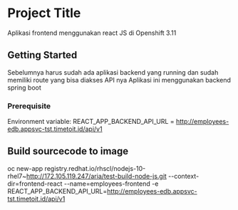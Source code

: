 # Project Title

Aplikasi frontend menggunakan react JS di Openshift 3.11

## Getting Started

Sebelumnya harus sudah ada aplikasi backend yang running dan sudah memiliki route yang bisa diakses API nya
Aplikasi ini menggunakan backend spring boot

### Prerequisite

Environment variable:
REACT_APP_BACKEND_API_URL = http://employees-edb.appsvc-tst.timetoit.id/api/v1

## Build sourcecode to image

oc new-app registry.redhat.io/rhscl/nodejs-10-rhel7~http://172.105.119.247/aria/test-build-node-js.git --context-dir=frontend-react --name=employees-frontend -e REACT_APP_BACKEND_API_URL=http://employees-edb.appsvc-tst.timetoit.id/api/v1
